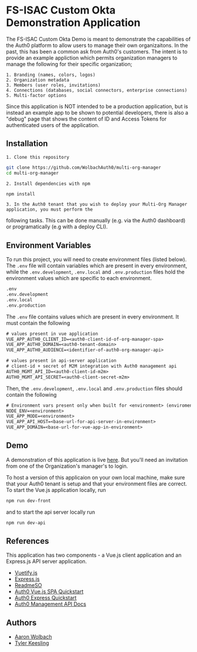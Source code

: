 
# FS-ISAC Custom Okta Demonstration Application

The FS-ISAC Custom Okta Demo is meant to demonstrate the capabilities of the Auth0 platform to allow users to
manage their own organizaitons. In the past, this has been a common ask from Auth0's customers. The intent is
to provide an example appliction which permits organization managers to manage the following for their specific
organization;

    1. Branding (names, colors, logos)
    2. Organization metadata
    3. Members (user roles, invitations)
    4. Connections (databases, social connectors, enterprise connections)
    5. Multi-factor options

Since this application is NOT intended to be a production application, but is instead an example app to be shown
to potential developers, there is also a "debug" page that shows the content of ID and Access Tokens for authenticated
users of the application.

## Installation

    1. Clone this repository
```bash
git clone https://github.com/WolbachAuth0/multi-org-manager
cd multi-org-manager
```

    2. Install dependencies with npm
```bash
npm install
```

    3. In the Auth0 tenant that you wish to deploy your Multi-Org Manager application, you must perform the
following tasks. This can be done manually (e.g. via the Auth0 dashboard) or programatically (e.g with a deploy CLI).

## Environment Variables

To run this project, you will need to create environment files (listed below). The `.env` file will contain
variables which are present in every environment, while the `.env.development`, `.env.local` and 
`.env.production` files hold the environment values which are specific to each environment. 

```txt
.env
.env.development
.env.local
.env.production
```

The `.env` file contains values which are present in every environment. It must contain the following 

```txt
# values present in vue application
VUE_APP_AUTH0_CLIENT_ID=<auth0-client-id-of-org-manager-spa>
VUE_APP_AUTH0_DOMAIN=<auth0-tenant-domain>
VUE_APP_AUTH0_AUDIENCE=<identifier-of-auth0-org-manager-api>

# values present in api-server application
# client-id + secret of M2M integration with Auth0 management api
AUTH0_MGMT_API_ID=<auth0-client-id-m2m>
AUTH0_MGMT_API_SECRET=<auth0-client-secret-m2m>
```

Then, the `.env.development`, `.env.local` and `.env.production` files should contain the following

```txt
# Environment vars present only when built for <environment> (enviroment = development, local or production)
NODE_ENV=<environment>
VUE_APP_MODE=<environment>
VUE_APP_API_HOST=<base-url-for-api-server-in-environment>
VUE_APP_DOMAIN=<base-url-for-vue-app-in-environment>
```

## Demo

A demonstration of this application is live [here](https://multi-org-manager.herokuapp.com/). But you'll need an 
invitation from one of the Organization's manager's to login.

To host a version of this applicaion on your own local machine, make sure that your Auth0 tenant is setup and that your
environment files are correct. To start the Vue.js application locally, run
```bash
npm run dev-front
```
and to start the api server locally run
```bash
npm run dev-api
```

## References

This application has two components - a Vue.js client application and an Express.js API server application.
 - [Vuetify.js](https://vuetifyjs.com/)
 - [Express.js](https://expressjs.com/)
 - [ReadmeSO](https://readme.so/)
 - [Auth0 Vue.js SPA Quickstart](https://auth0.com/docs/quickstart/spa/vuejs)
 - [Auth0 Express Quickstart](https://auth0.com/docs/quickstart/backend/nodejs/01-authorization)
 - [Auth0 Management API Docs](https://auth0.com/docs/api/management/v2)

## Authors

- [Aaron Wolbach](https://github.com/WolbachAuth0)
- [Tyler Keesling](https://github.com/tylerkeesling)
